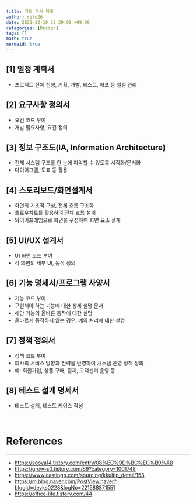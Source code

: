 ```yaml
--- 
title: 기획 문서 목록 
author: rito26 
date: 2022-12-19 22:39:09 +09:00 
categories: [Design] 
tags: [] 
math: true 
mermaid: true 
--- 
```

 

## **[1] 일정 계획서**

- 프로젝트 전체 진행, 기획, 개발, 테스트, 배포 등 일정 관리


## **[2] 요구사항 정의서**

- 요건 코드 부여
- 개발 필요사항, 요건 정의


## **[3] 정보 구조도(IA, Information Architecture)**

- 전체 시스템 구조를 한 눈에 파악할 수 있도록 시각화/문서화
- 다이어그램, 도표 등 활용


## **[4] 스토리보드/화면설계서**

- 화면의 기초적 구성, 전체 흐름 구조화
- 플로우차트를 활용하여 전체 흐름 설계
- 와이어프레임으로 화면을 구성하여 화면 요소 설계


## **[5] UI/UX 설계서**

- UI 화면 코드 부여
- 각 화면의 세부 UI, 동작 정의


## **[6] 기능 명세서/프로그램 사양서**

- 기능 코드 부여
- 구현해야 하는 기능에 대한 상세 설명 문서
- 해당 기능의 올바른 동작에 대한 설명
- 올바르게 동작하지 않는 경우, 예외 처리에 대한 설명


## **[7] 정책 정의서**

- 정책 코드 부여
- 회사의 서비스 방향과 전략을 반영하여 시스템 운영 정책 정의
- 예: 회원가입, 상품 구매, 결제, 고객센터 운영 등


## **[8] 테스트 설계 명세서**

- 테스트 설계, 테스트 케이스 작성


<!------------------------------------------------------------------> 

<br>

# References
---
- <https://sooya14.tistory.com/entry/08%EC%9D%BC%EC%B0%A8>
- <https://grow-s0.tistory.com/69?category=1001748>
- <https://www.castingn.com/sourcing/kkultip_detail/153>
- <https://m.blog.naver.com/PostView.naver?blogId=devks0228&logNo=221588871551>
- <https://office-life.tistory.com/44>

